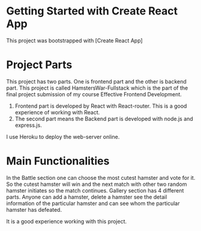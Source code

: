 # Getting Started with Create React App

This project was bootstrapped with [Create React App]

# Project Parts
This project has two parts. One is frontend part and the other is backend part. This project is called HamstersWar-Fullstack which is the part of the final project submission of my course Effective Frontend Development.
1. Frontend part is developed by React with React-router. This is a good experience of working with React. 
2. The second part means the Backend part is developed with node.js and express.js. 

I use Heroku to deploy the web-server online. 

# Main Functionalities
In the Battle section one can choose the most cutest hamster and vote for it. So the cutest hamster will win and the next match with other two random hamster initiates so the match continues.
Gallery section has 4 different parts. Anyone can add a hamster, delete a hamster see the detail information of the particular hamster and can see whom the particular hamster has defeated.

It is a good experience working with this project. 






